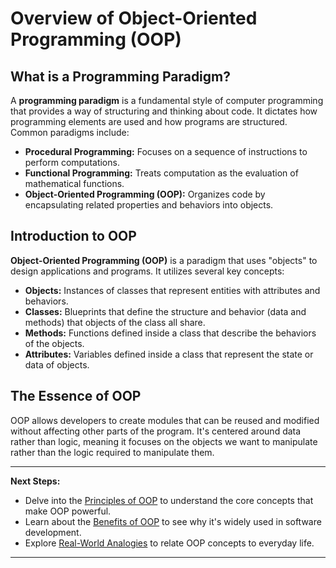 # Overview of Object-Oriented Programming (OOP)

## **What is a Programming Paradigm?**

A **programming paradigm** is a fundamental style of computer programming that provides a way of structuring and thinking about code. It dictates how programming elements are used and how programs are structured. Common paradigms include:

- **Procedural Programming:** Focuses on a sequence of instructions to perform computations.
- **Functional Programming:** Treats computation as the evaluation of mathematical functions.
- **Object-Oriented Programming (OOP):** Organizes code by encapsulating related properties and behaviors into objects.

## **Introduction to OOP**

**Object-Oriented Programming (OOP)** is a paradigm that uses "objects" to design applications and programs. It utilizes several key concepts:

- **Objects:** Instances of classes that represent entities with attributes and behaviors.
- **Classes:** Blueprints that define the structure and behavior (data and methods) that objects of the class all share.
- **Methods:** Functions defined inside a class that describe the behaviors of the objects.
- **Attributes:** Variables defined inside a class that represent the state or data of objects.

## **The Essence of OOP**

OOP allows developers to create modules that can be reused and modified without affecting other parts of the program. It's centered around data rather than logic, meaning it focuses on the objects we want to manipulate rather than the logic required to manipulate them.

---

**Next Steps:**

- Delve into the [Principles of OOP](Principles.md) to understand the core concepts that make OOP powerful.
- Learn about the [Benefits of OOP](Benefits.md) to see why it's widely used in software development.
- Explore [Real-World Analogies](Analogies.md) to relate OOP concepts to everyday life.

---

